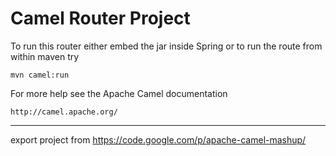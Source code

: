 Camel Router Project
====================

To run this router either embed the jar inside Spring
or to run the route from within maven try

    mvn camel:run

For more help see the Apache Camel documentation

    http://camel.apache.org/


----

export project from https://code.google.com/p/apache-camel-mashup/
